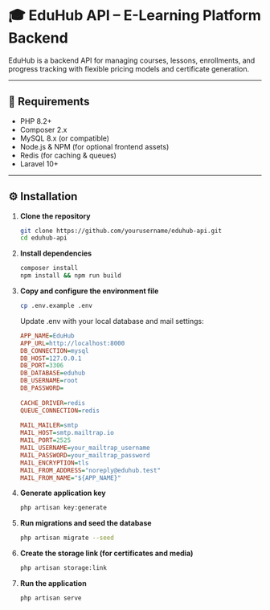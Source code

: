 # 🎓 EduHub API – E-Learning Platform Backend

EduHub is a backend API for managing courses, lessons, enrollments, and progress tracking with flexible pricing models and certificate generation.

---

## 🚀 Requirements

- PHP 8.2+
- Composer 2.x
- MySQL 8.x (or compatible)
- Node.js & NPM (for optional frontend assets)
- Redis (for caching & queues)
- Laravel 10+

---

## ⚙️ Installation

1. **Clone the repository**

   ```bash
   git clone https://github.com/yourusername/eduhub-api.git
   cd eduhub-api

2. **Install dependencies**

   ```bash
   composer install
   npm install && npm run build

3. **Copy and configure the environment file**

   ```bash
   cp .env.example .env
   ```

   Update .env with your local database and mail settings:
   ```ini
   APP_NAME=EduHub
   APP_URL=http://localhost:8000
   DB_CONNECTION=mysql
   DB_HOST=127.0.0.1
   DB_PORT=3306
   DB_DATABASE=eduhub
   DB_USERNAME=root
   DB_PASSWORD=
    
   CACHE_DRIVER=redis
   QUEUE_CONNECTION=redis
    
   MAIL_MAILER=smtp
   MAIL_HOST=smtp.mailtrap.io
   MAIL_PORT=2525
   MAIL_USERNAME=your_mailtrap_username
   MAIL_PASSWORD=your_mailtrap_password
   MAIL_ENCRYPTION=tls
   MAIL_FROM_ADDRESS="noreply@eduhub.test"
   MAIL_FROM_NAME="${APP_NAME}"
   ```

4. **Generate application key**

   ```bash
   php artisan key:generate
   ```

5. **Run migrations and seed the database**

   ```bash
   php artisan migrate --seed
   ```

6. **Create the storage link (for certificates and media)**

   ```bash
   php artisan storage:link
   ```

7. **Run the application**

   ```bash
   php artisan serve
   ```

